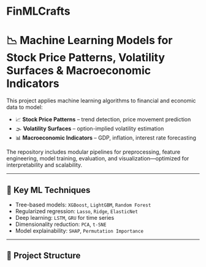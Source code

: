 # FinMLCrafts
# 📉 Machine Learning Models for Stock Price Patterns, Volatility Surfaces & Macroeconomic Indicators

This project applies machine learning algorithms to financial and economic data to model:

- 📈 **Stock Price Patterns** – trend detection, price movement prediction
- 🌫️ **Volatility Surfaces** – option-implied volatility estimation
- 📊 **Macroeconomic Indicators** – GDP, inflation, interest rate forecasting

The repository includes modular pipelines for preprocessing, feature engineering, model training, evaluation, and visualization—optimized for interpretability and scalability.

---

## 🧠 Key ML Techniques

- Tree-based models: `XGBoost`, `LightGBM`, `Random Forest`
- Regularized regression: `Lasso`, `Ridge`, `ElasticNet`
- Deep learning: `LSTM`, `GRU` for time series
- Dimensionality reduction: `PCA`, `t-SNE`
- Model explainability: `SHAP`, `Permutation Importance`

---

## 🧱 Project Structure
